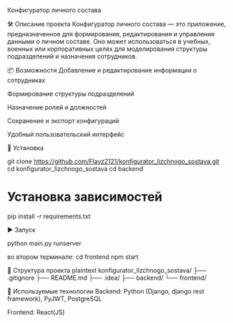 Конфигуратор личного состава

🛠️ Описание проекта Конфигуратор личного состава — это приложение, предназначенное для формирования, 
редактирования и управления данными о личном составе. Оно может использоваться в учебных,
военных или корпоративных целях для моделирования структуры подразделений и назначения сотрудников.

📦 Возможности
Добавление и редактирование информации о сотрудниках

Формирование структуры подразделений

Назначение ролей и должностей

Сохранение и экспорт конфигураций

Удобный пользовательский интерфейс

🚀 Установка

git clone https://github.com/Flayz2121/konfigurator_lizchnogo_sostava.git
cd konfigurator_lizchnogo_sostava
cd backend

# Установка зависимостей 

pip install -r requirements.txt

▶️ Запуск

python main.py runserver

во втором терминале:
cd frontend
npm start

📁 Структура проекта
plaintext
konfigurator_lizchnogo_sostava/
├── .gitignore
├── README.md
├── .idea/
├── backend/
└── frontend/

🧰 Используемые технологии
Backend: Python (Django, django rest framework), PyJWT, PostgreSQL

Frontend: React(JS)

